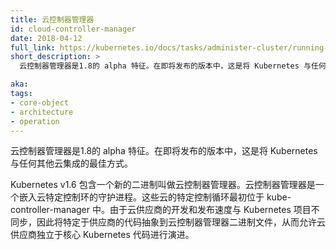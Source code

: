 ```yaml
---
title: 云控制器管理器
id: cloud-controller-manager
date: 2018-04-12
full_link: https://kubernetes.io/docs/tasks/administer-cluster/running-cloud-controller/
short_description: >
  云控制器管理器是1.8的 alpha 特征。在即将发布的版本中，这是将 Kubernetes 与任何其他云集成的最佳方式。

aka: 
tags:
- core-object
- architecture
- operation
---
```


<!--
---
title: Cloud Controller Manager
id: cloud-controller-manager
date: 2018-04-12
full_link: https://kubernetes.io/docs/tasks/administer-cluster/running-cloud-controller/
short_description: >
  Cloud Controller Manager is an alpha feature in 1.8. In upcoming releases it will be the preferred way to integrate Kubernetes with any cloud.

aka: 
tags:
- core-object
- architecture
- operation
---
-->

<!--
 Cloud Controller Manager is an alpha feature in 1.8. In upcoming releases it will be the preferred way to integrate Kubernetes with any cloud.
-->

云控制器管理器是1.8的 alpha 特征。在即将发布的版本中，这是将 Kubernetes 与任何其他云集成的最佳方式。

<!--more--> 

<!--
Kubernetes v1.6 contains a new binary called cloud-controller-manager. cloud-controller-manager is a daemon that embeds cloud-specific control loops.  These cloud-specific control loops were originally in the kube-controller-manager. Since cloud providers develop and release at a different pace compared to the Kubernetes  project, abstracting the provider-specific code to the cloud-controller-manager binary allows cloud vendors to evolve independently from the core Kubernetes code.
-->

Kubernetes v1.6 包含一个新的二进制叫做云控制器管理器。云控制器管理器是一个嵌入云特定控制环的守护进程。这些云的特定控制循环最初位于 kube-controller-manager 中。由于云供应商的开发和发布速度与 Kubernetes 项目不同步，因此将特定于供应商的代码抽象到云控制器管理器二进制文件，从而允许云供应商独立于核心 Kubernetes 代码进行演进。
